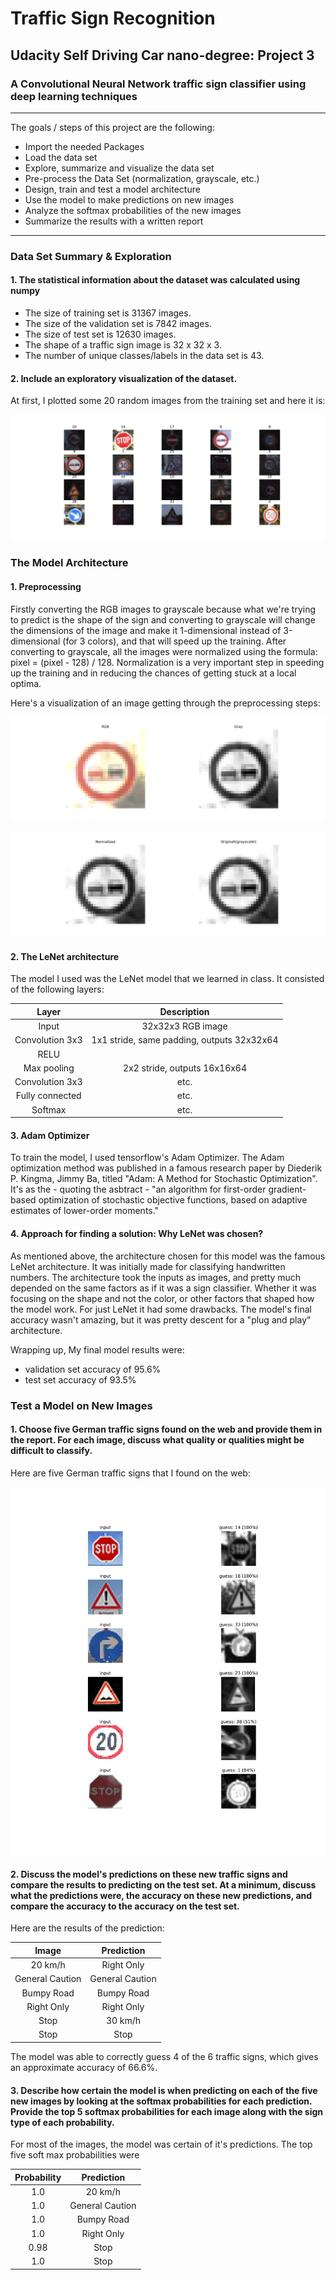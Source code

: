 # **Traffic Sign Recognition**

## Udacity Self Driving Car nano-degree: Project 3

### A Convolutional Neural Network traffic sign classifier using deep learning techniques

---

The goals / steps of this project are the following:
* Import the needed Packages
* Load the data set
* Explore, summarize and visualize the data set
* Pre-process the Data Set (normalization, grayscale, etc.)
* Design, train and test a model architecture
* Use the model to make predictions on new images
* Analyze the softmax probabilities of the new images
* Summarize the results with a written report


[//]: # (Image References)

[image1]: ./output_images/Sign_Traffic.png "Visualization"
[image2]: ./output_images/preprocessing_1.png "Distribution"
[image3]: ./output_images/preprocessing_2.png "Preprocessing"
[image4]: ./output_images/accuracy.png "Accuracy"


---
### Data Set Summary & Exploration

#### 1. The statistical information about the dataset was calculated using numpy
* The size of training set is 31367 images.
* The size of the validation set is 7842 images.
* The size of test set is 12630 images.
* The shape of a traffic sign image is 32 x 32 x 3.
* The number of unique classes/labels in the data set is 43.

#### 2. Include an exploratory visualization of the dataset.

At first, I plotted some 20 random images from the training set and here it is:

![alt text][image1]

### The Model Architecture

#### 1. Preprocessing
Firstly converting the RGB images to grayscale because what we're trying to predict is the shape of the sign and converting to grayscale will change the dimensions of the image and make it 1-dimensional instead of 3-dimensional (for 3 colors), and that will speed up the training. After converting to grayscale, all the images were normalized using the formula: pixel = (pixel - 128) / 128. 
Normalization is a very important step in speeding up the training and in reducing the chances of getting stuck at a local optima.

Here's a visualization of an image getting through the preprocessing steps:

![alt text][image2]

![alt text][image3]

#### 2. The LeNet architecture

The model I used was the LeNet model that we learned in class. It consisted of the following layers:

| Layer         		|     	Description	        					|
|:---------------------:|:---------------------------------------------:|
| Input         		| 32x32x3 RGB image   							|
| Convolution 3x3     	| 1x1 stride, same padding, outputs 32x32x64 	|
| RELU					|												|
| Max pooling	      	| 2x2 stride,  outputs 16x16x64 				|
| Convolution 3x3	    | etc.      									|
| Fully connected		| etc.        									|
| Softmax				| etc.        									|


#### 3. Adam Optimizer

To train the model, I used tensorflow's Adam Optimizer. The Adam optimization method was published in a famous research paper by Diederik P. Kingma, Jimmy Ba, titled "Adam: A Method for Stochastic Optimization". It's as the - quoting the asbtract - "an algorithm for first-order gradient-based optimization of stochastic objective functions, based on adaptive estimates of lower-order moments."

#### 4. Approach for finding a solution: Why LeNet was chosen?

As mentioned above, the architecture chosen for this model was the famous LeNet architecture. It was initially made for classifying handwritten numbers. The architecture took the inputs as images, and pretty much depended on the same factors as if it was a sign classifier. Whether it was focusing on the shape and not the color, or other factors that shaped how the model work.
For just LeNet it had some drawbacks. The model's final accuracy wasn't amazing, but it was pretty descent for a "plug and play" architecture.

Wrapping up, My final model results were:
* validation set accuracy of 95.6%
* test set accuracy of 93.5%

### Test a Model on New Images

#### 1. Choose five German traffic signs found on the web and provide them in the report. For each image, discuss what quality or qualities might be difficult to classify.

Here are five German traffic signs that I found on the web:

![alt text][image4] 

#### 2. Discuss the model's predictions on these new traffic signs and compare the results to predicting on the test set. At a minimum, discuss what the predictions were, the accuracy on these new predictions, and compare the accuracy to the accuracy on the test set.

Here are the results of the prediction:

| Image			        |     Prediction      	|
|:---------------------:|:---------------------:|
| 20 km/h         	   	| Right Only   			|
| General Caution     	| General Caution 		|
| Bumpy Road			| Bumpy Road			|
| Right Only	      	| Right Only	 		|
| Stop          		| 30 km/h       		|
| Stop                  | Stop                  |

The model was able to correctly guess 4 of the 6 traffic signs, which gives an approximate accuracy of 66.6%.

#### 3. Describe how certain the model is when predicting on each of the five new images by looking at the softmax probabilities for each prediction. Provide the top 5 softmax probabilities for each image along with the sign type of each probability.

For most of the images, the model was certain of it's predictions. The top five soft max probabilities were

| Probability         	|     Prediction 		|
|:---------------------:|:---------------------:|
| 1.0         		    | 20 km/h   	   	   	|
| 1.0     			    | General Caution		|
| 1.0			        | Bumpy Road			|
| 1.0	      	      	| Right Only			|
| 0.98				    | Stop      			|
| 1.0                   | Stop                  |
